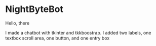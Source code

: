 <h1>NightByteBot</h1>
<p>Hello, there</p>

<p>
  I made a chatbot with tkinter and tkkboostrap. 
  I added two labels, one textbox scroll area, one button, and one entry box
</p>
